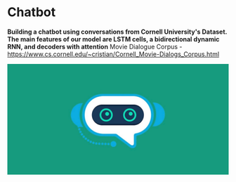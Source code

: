 # Chatbot

**Building a chatbot using conversations from Cornell University's Dataset.
The main features of our model are LSTM cells, a bidirectional dynamic RNN, and decoders with attention**
Movie Dialogue Corpus - https://www.cs.cornell.edu/~cristian/Cornell_Movie-Dialogs_Corpus.html

![](Images/chatbot.jpg)
